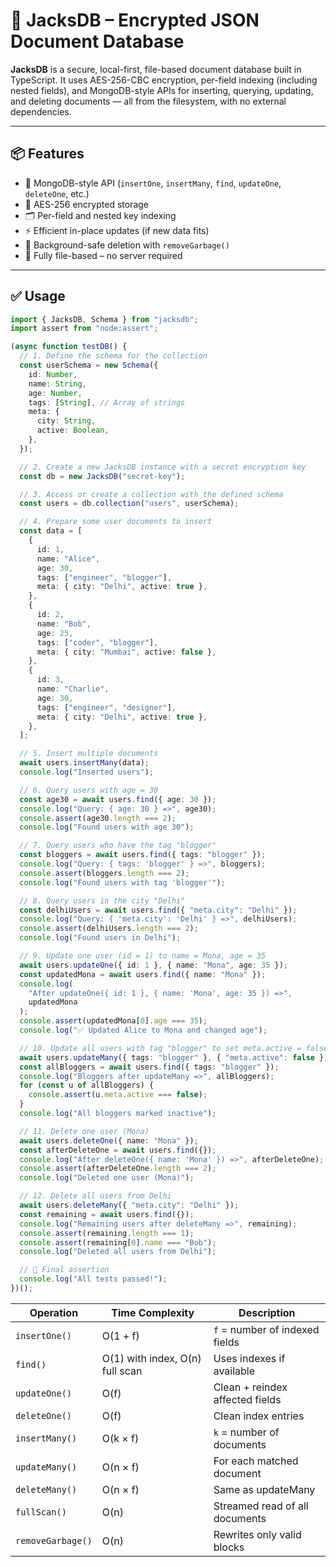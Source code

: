 # 🧩 JacksDB – Encrypted JSON Document Database

**JacksDB** is a secure, local-first, file-based document database built in TypeScript. It uses AES-256-CBC encryption, per-field indexing (including nested fields), and MongoDB-style APIs for inserting, querying, updating, and deleting documents — all from the filesystem, with no external dependencies.

---

## 📦 Features

- 🧩 MongoDB-style API (`insertOne`, `insertMany`, `find`, `updateOne`, `deleteOne`, etc.)
- 🔐 AES-256 encrypted storage
- 🗂️ Per-field and nested key indexing
- ⚡ Efficient in-place updates (if new data fits)
- 🧼 Background-safe deletion with `removeGarbage()`
- 📁 Fully file-based – no server required

---

## ✅ Usage

```ts
import { JacksDB, Schema } from "jacksdb";
import assert from "node:assert";

(async function testDB() {
  // 1. Define the schema for the collection
  const userSchema = new Schema({
    id: Number,
    name: String,
    age: Number,
    tags: [String], // Array of strings
    meta: {
      city: String,
      active: Boolean,
    },
  });

  // 2. Create a new JacksDB instance with a secret encryption key
  const db = new JacksDB("secret-key");

  // 3. Access or create a collection with the defined schema
  const users = db.collection("users", userSchema);

  // 4. Prepare some user documents to insert
  const data = [
    {
      id: 1,
      name: "Alice",
      age: 30,
      tags: ["engineer", "blogger"],
      meta: { city: "Delhi", active: true },
    },
    {
      id: 2,
      name: "Bob",
      age: 25,
      tags: ["coder", "blogger"],
      meta: { city: "Mumbai", active: false },
    },
    {
      id: 3,
      name: "Charlie",
      age: 30,
      tags: ["engineer", "designer"],
      meta: { city: "Delhi", active: true },
    },
  ];

  // 5. Insert multiple documents
  await users.insertMany(data);
  console.log("Inserted users");

  // 6. Query users with age = 30
  const age30 = await users.find({ age: 30 });
  console.log("Query: { age: 30 } =>", age30);
  console.assert(age30.length === 2);
  console.log("Found users with age 30");

  // 7. Query users who have the tag "blogger"
  const bloggers = await users.find({ tags: "blogger" });
  console.log("Query: { tags: 'blogger' } =>", bloggers);
  console.assert(bloggers.length === 2);
  console.log("Found users with tag 'blogger'");

  // 8. Query users in the city "Delhi"
  const delhiUsers = await users.find({ "meta.city": "Delhi" });
  console.log("Query: { 'meta.city': 'Delhi' } =>", delhiUsers);
  console.assert(delhiUsers.length === 2);
  console.log("Found users in Delhi");

  // 9. Update one user (id = 1) to name = Mona, age = 35
  await users.updateOne({ id: 1 }, { name: "Mona", age: 35 });
  const updatedMona = await users.find({ name: "Mona" });
  console.log(
    "After updateOne({ id: 1 }, { name: 'Mona', age: 35 }) =>",
    updatedMona
  );
  console.assert(updatedMona[0].age === 35);
  console.log("✅ Updated Alice to Mona and changed age");

  // 10. Update all users with tag "blogger" to set meta.active = false
  await users.updateMany({ tags: "blogger" }, { "meta.active": false });
  const allBloggers = await users.find({ tags: "blogger" });
  console.log("Bloggers after updateMany =>", allBloggers);
  for (const u of allBloggers) {
    console.assert(u.meta.active === false);
  }
  console.log("All bloggers marked inactive");

  // 11. Delete one user (Mona)
  await users.deleteOne({ name: "Mona" });
  const afterDeleteOne = await users.find({});
  console.log("After deleteOne({ name: 'Mona' }) =>", afterDeleteOne);
  console.assert(afterDeleteOne.length === 2);
  console.log("Deleted one user (Mona)");

  // 12. Delete all users from Delhi
  await users.deleteMany({ "meta.city": "Delhi" });
  const remaining = await users.find({});
  console.log("Remaining users after deleteMany =>", remaining);
  console.assert(remaining.length === 1);
  console.assert(remaining[0].name === "Bob");
  console.log("Deleted all users from Delhi");

  // 🧪 Final assertion
  console.log("All tests passed!");
})();
```

| Operation         | Time Complexity                 | Description                     |
| ----------------- | ------------------------------- | ------------------------------- |
| `insertOne()`     | O(1 + f)                        | `f` = number of indexed fields  |
| `find()`          | O(1) with index, O(n) full scan | Uses indexes if available       |
| `updateOne()`     | O(f)                            | Clean + reindex affected fields |
| `deleteOne()`     | O(f)                            | Clean index entries             |
| `insertMany()`    | O(k × f)                        | `k` = number of documents       |
| `updateMany()`    | O(n × f)                        | For each matched document       |
| `deleteMany()`    | O(n × f)                        | Same as updateMany              |
| `fullScan()`      | O(n)                            | Streamed read of all documents  |
| `removeGarbage()` | O(n)                            | Rewrites only valid blocks      |

